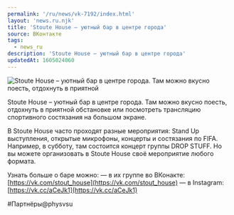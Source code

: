 ```yaml
---
permalink: '/ru/news/vk-7192/index.html'
layout: 'news.ru.njk'
title: 'Stoute House – уютный бар в центре города'
source: ВКонтакте
tags:
  - news_ru
description: 'Stoute House – уютный бар в центре города'
updatedAt: 1605024060
---
```

![Stoute House – уютный бар в центре города. Там можно вкусно поесть, отдохнуть в приятной](https://sun9-44.userapi.com/impg/RhACxbttdiCE9PCHR5dYtf2Hc6iyI8iGCvm3Tg/xIZKiF_v7b0.jpg?size=1280x960&quality=96&proxy=1&sign=7f39a3323ce7a0096f9f95a3b87e93ce&c_uniq_tag=UZCECXEAaBan1C08qEWvhs2Zok_-0A2iP8QPcrhAd5M&type=album)

Stoute House – уютный бар в центре города. Там можно вкусно поесть, отдохнуть в приятной обстановке или посмотреть трансляцию спортивного состязания на большом экране.

В Stoute House часто проходят разные мероприятия: Stand Up выступления, открытые микрофоны, концерты и состязания по FIFA. Например, в субботу, там состоится концерт группы DROP STUFF. Но вы можете организовать в Stoute House своё мероприятие любого формата.

Узнать больше о баре можно:
— в их группе во ВКонакте: [https://vk.com/stout_house](https://vk.com/stout_house)
— в Instagram: [https://vk.cc/aCeJk1](https://vk.cc/aCeJk1)

#Партнёры@physvsu
